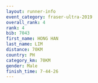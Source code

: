 ```yaml
---
layout: runner-info 
event_category: fraser-ultra-2019 
overall_rank: 4
rank: 4
bib: 7043
first_name: HONG HAN
last_name: LIM
distance: 70KM
country: PH
category_km: 70KM
gender: Male
finish_time: 7-44-26
---
```

